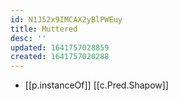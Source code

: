 ```yaml
---
id: N1J52x9IMCAX2yBlPWEuy
title: Muttered
desc: ''
updated: 1641757028859
created: 1641757020288
---
```




- [[p.instanceOf]] [[c.Pred.Shapow]]
